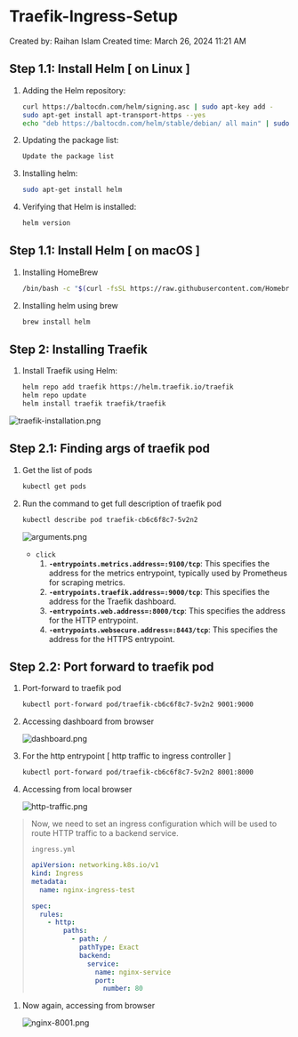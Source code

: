 # Traefik-Ingress-Setup

Created by: Raihan Islam
Created time: March 26, 2024 11:21 AM

## **Step 1.1: Install Helm [ on Linux ]**

1. Adding the Helm repository:
    
    ```bash
    curl https://baltocdn.com/helm/signing.asc | sudo apt-key add -
    sudo apt-get install apt-transport-https --yes
    echo "deb https://baltocdn.com/helm/stable/debian/ all main" | sudo tee /etc/apt/sources.list.d/helm-stable-debian.list
    ```
    
2. Updating the package list:
    
    ```bash
    Update the package list
    ```
    
3. Installing helm:
    
    ```bash
    sudo apt-get install helm
    ```
    
4. Verifying that Helm is installed:
    
    ```bash
    helm version
    ```
    

## **Step 1.1: Install Helm [ on macOS ]**

1. Installing HomeBrew
    
    ```bash
    /bin/bash -c "$(curl -fsSL https://raw.githubusercontent.com/Homebrew/install/HEAD/install.sh)"
    ```
    
2. Installing helm using brew
    
    ```bash
    brew install helm
    ```
    

## **Step 2: Installing Traefik**

1. Install Traefik using Helm:
    
    ```bash
    helm repo add traefik https://helm.traefik.io/traefik
    helm repo update
    helm install traefik traefik/traefik
    ```
    

![traefik-installation.png](Traefik-Ingress-Setup%20035439808d6d49eab826a423565c0be9/traefik-installation.png)

## Step 2.1: Finding args of traefik pod

1. Get the list of pods
    
    ```bash
    kubectl get pods
    ```
    
2. Run the command to get full description of traefik pod
    
    ```bash
    kubectl describe pod traefik-cb6c6f8c7-5v2n2  
    ```
    
    ![arguments.png](Traefik-Ingress-Setup%20035439808d6d49eab826a423565c0be9/arguments.png)
    
    - `click`
        1. **`-entrypoints.metrics.address=:9100/tcp`**: This specifies the address for the metrics entrypoint, typically used by Prometheus for scraping metrics.
        2. **`-entrypoints.traefik.address=:9000/tcp`**: This specifies the address for the Traefik dashboard.
        3. **`-entrypoints.web.address=:8000/tcp`**: This specifies the address for the HTTP entrypoint.
        4. **`-entrypoints.websecure.address=:8443/tcp`**: This specifies the address for the HTTPS entrypoint.

## Step 2.2: Port forward to traefik pod

1. Port-forward to traefik pod
    
    ```bash
    kubectl port-forward pod/traefik-cb6c6f8c7-5v2n2 9001:9000
    ```
    
2. Accessing dashboard from browser
    
    ![dashboard.png](Traefik-Ingress-Setup%20035439808d6d49eab826a423565c0be9/dashboard.png)
    
3. For the http entrypoint [ http traffic to ingress controller ]
    
    ```bash
    kubectl port-forward pod/traefik-cb6c6f8c7-5v2n2 8001:8000
    ```
    
4. Accessing from local browser
    
    ![http-traffic.png](Traefik-Ingress-Setup%20035439808d6d49eab826a423565c0be9/http-traffic.png)
    

> Now, we need to set an ingress configuration which will be used to route HTTP traffic to a backend service.
> 
> 
> `ingress.yml`
> 
> ```yaml
> apiVersion: networking.k8s.io/v1
> kind: Ingress
> metadata:
>   name: nginx-ingress-test
> 
> spec:
>   rules:
>     - http:
>         paths:
>           - path: /
>             pathType: Exact
>             backend:
>               service:
>                 name: nginx-service
>                 port:
>                   number: 80
> ```
> 

1. Now again, accessing from browser
    
    ![nginx-8001.png](Traefik-Ingress-Setup%20035439808d6d49eab826a423565c0be9/nginx-8001.png)